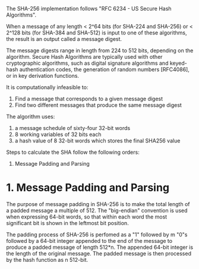 The SHA-256 implementation follows "RFC 6234 - US Secure Hash Algorithms".

When a message of any length < 2^64 bits (for SHA-224 and SHA-256) or < 2^128 bits (for SHA-384 and SHA-512) is input to one of these algorithms, the result is an output called a message digest.

The message digests range in length from 224 to 512 bits, depending on the algorithm. Secure Hash Algorithms are typically used with other cryptographic algorithms, such as digital signature algorithms and keyed-hash authentication codes, the generation of random numbers [RFC4086], or in key derivation functions.

It is computationally infeasible to:
1. Find a message that corresponds to a given message digest
2. Find two different messages that produce the same message digest

The algorithm uses:
1. a message schedule of sixty-four 32-bit words
2. 8 working variables of 32 bits each
3. a hash value of 8 32-bit words which stores the final SHA256 value

Steps to calculate the SHA follow the following orders:
1. Message Padding and Parsing

# 1. Message Padding and Parsing

The purpose of message padding in SHA-256 is to make the total length of a padded message a multiple of 512. The "big-endian" convention is used when
expressing 64-bit words, so that within each word the most significant bit is shown in the leftmost bit position.

The padding process of SHA-256 is perfomed as a "1" followed by m "0"s followed by a 64-bit integer appended to the end of the message to produce a padded message of length 512*n. The appended 64-bit integer is the length of the original message. The padded message is then processed by the hash function as n 512-bit.
